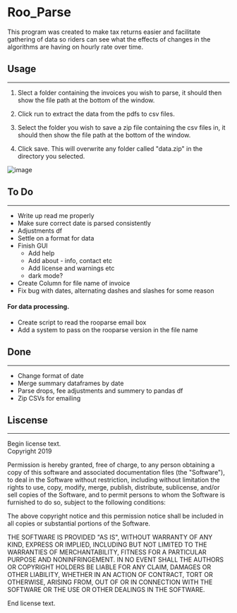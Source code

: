# Roo_Parse

This program was created to make tax returns easier and facilitate gathering of data so riders can see what the effects of changes in the algorithms are having on hourly rate over time.

## Usage
***

1. Slect a folder containing the invoices you wish to parse, it should then show the file path at the bottom of the window. 

2. Click run to extract the data from the pdfs to csv files. 

3. Select the folder you wish to save a zip file containing the csv files in, it should then show the file path at the bottom of the window. 

4. Click save. This will overwrite any folder called "data.zip" in the directory you selected. 

![image](https://i.imgur.com/w2aJVEB.png)

## To Do
***
* Write up read me properly
* Make sure correct date is parsed consistently 
* Adjustments df
* Settle on a format for data
* Finish GUI
    * Add help 
    * Add about - info, contact etc
    * Add license and warnings etc
    * dark mode?
* Create Column for file name of invoice
* Fix bug with dates, alternating dashes and slashes for some reason 

#### For data processing.
* Create script to read the rooparse email box 
* Add a system to pass on the rooparse version in the file name 

## Done
***
* Change format of date
* Merge summary dataframes by date
* Parse drops, fee adjustments and summery to pandas df
* Zip CSVs for emailing

## Liscense

***

Begin license text.  
Copyright 2019 

Permission is hereby granted, free of charge, to any person obtaining a copy of this software and associated documentation files (the "Software"), to deal in the Software without restriction, including without limitation the rights to use, copy, modify, merge, publish, distribute, sublicense, and/or sell copies of the Software, and to permit persons to whom the Software is furnished to do so, subject to the following conditions:

The above copyright notice and this permission notice shall be included in all copies or substantial portions of the Software.

THE SOFTWARE IS PROVIDED "AS IS", WITHOUT WARRANTY OF ANY KIND, EXPRESS OR IMPLIED, INCLUDING BUT NOT LIMITED TO THE WARRANTIES OF MERCHANTABILITY, FITNESS FOR A PARTICULAR PURPOSE AND NONINFRINGEMENT. IN NO EVENT SHALL THE AUTHORS OR COPYRIGHT HOLDERS BE LIABLE FOR ANY CLAIM, DAMAGES OR OTHER LIABILITY, WHETHER IN AN ACTION OF CONTRACT, TORT OR OTHERWISE, ARISING FROM, OUT OF OR IN CONNECTION WITH THE SOFTWARE OR THE USE OR OTHER DEALINGS IN THE SOFTWARE.

End license text.